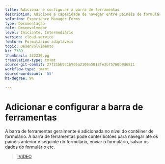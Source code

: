 ```yaml
---
title: Adicionar e configurar a barra de ferramentas
description: Adicione a capacidade de navegar entre painéis de formulário.
solution: Experience Manager Forms
type: Documentação
role: Desenvolvedor
level: Iniciante, Intermediário
version: cloud-service
feature: Formulários adaptáveis
topic: Desenvolvimento
kt: 7389
thumbnail: 332236.pg
translation-type: tm+mt
source-git-commit: 27f21bb9c1b905a2100a5013fe3b75760b9d6821
workflow-type: tm+mt
source-wordcount: '55'
ht-degree: 9%

---
```



# Adicionar e configurar a barra de ferramentas

A barra de ferramentas geralmente é adicionada no nível do contêiner de formulário. A barra de ferramentas pode conter botões para navegar até os painéis anterior e seguinte do formulário, enviar o formulário, salvar os dados do formulário etc.

>[!VIDEO](https://video.tv.adobe.com/v/332236?quality=12&learn=on)


